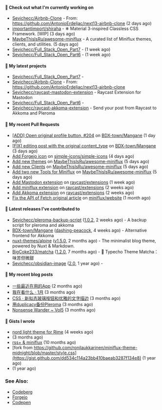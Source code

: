 


#### 👷 Check out what I'm currently working on

- [Sevichecc/Airbnb-Clone](https://github.com/Sevichecc/Airbnb-Clone) - From: https://github.com/AntonioErdeljac/next13-airbnb-clone (2 days ago)
- [importantimport/shiraha](https://github.com/importantimport/shiraha) - ❄ Material 3-inspired Classless CSS Framework. [WIP] (3 days ago)
- [MaybeThisIsRu/awesome-miniflux](https://github.com/MaybeThisIsRu/awesome-miniflux) - A curated list of Miniflux themes, clients, and utilities. (5 days ago)
- [Sevichecc/Full_Stack_Open_Part7](https://github.com/Sevichecc/Full_Stack_Open_Part7) -  (1 week ago)
- [Sevichecc/Full_Stack_Open_Part6](https://github.com/Sevichecc/Full_Stack_Open_Part6) -  (1 week ago)

#### 🌱 My latest projects

- [Sevichecc/Full_Stack_Open_Part7](https://github.com/Sevichecc/Full_Stack_Open_Part7) - 
- [Sevichecc/Airbnb-Clone](https://github.com/Sevichecc/Airbnb-Clone) - From: https://github.com/AntonioErdeljac/next13-airbnb-clone
- [Sevichecc/raycast-mastodon-extension](https://github.com/Sevichecc/raycast-mastodon-extension) - Raycast Extension for Mastodon
- [Sevichecc/Full_Stack_Open_Part6](https://github.com/Sevichecc/Full_Stack_Open_Part6) - 
- [Sevichecc/raycast-akkoma-extension](https://github.com/Sevichecc/raycast-akkoma-extension) - Send your post from Raycast to Akkoma and Pleroma

#### 🔨 My recent Pull Requests

- [[ADD] Open original profile button, #204](https://github.com/BDX-town/Mangane/pull/207) on [BDX-town/Mangane](https://github.com/BDX-town/Mangane) (1 day ago)
- [[FIX] editing post with the original content_type](https://github.com/BDX-town/Mangane/pull/205) on [BDX-town/Mangane](https://github.com/BDX-town/Mangane) (3 days ago)
- [Add Forgejo icon](https://github.com/simple-icons/simple-icons/pull/8602) on [simple-icons/simple-icons](https://github.com/simple-icons/simple-icons) (4 days ago)
- [Add new themes](https://github.com/MaybeThisIsRu/awesome-miniflux/pull/3) on [MaybeThisIsRu/awesome-miniflux](https://github.com/MaybeThisIsRu/awesome-miniflux) (5 days ago)
- [Add new Clients](https://github.com/MaybeThisIsRu/awesome-miniflux/pull/2) on [MaybeThisIsRu/awesome-miniflux](https://github.com/MaybeThisIsRu/awesome-miniflux) (5 days ago)
- [Add two new Tools for Miniflux](https://github.com/MaybeThisIsRu/awesome-miniflux/pull/1) on [MaybeThisIsRu/awesome-miniflux](https://github.com/MaybeThisIsRu/awesome-miniflux) (5 days ago)
- [Add Mastodon extension](https://github.com/raycast/extensions/pull/6156) on [raycast/extensions](https://github.com/raycast/extensions) (1 week ago)
- [Add miniflux extension](https://github.com/raycast/extensions/pull/6090) on [raycast/extensions](https://github.com/raycast/extensions) (2 weeks ago)
- [Add Akkoma extension](https://github.com/raycast/extensions/pull/5978) on [raycast/extensions](https://github.com/raycast/extensions) (2 weeks ago)
- [Fix the API of Fetch original article](https://github.com/miniflux/website/pull/53) on [miniflux/website](https://github.com/miniflux/website) (1 month ago)

#### 🔭 Latest releases I've contributed to

- [Sevichecc/pleroma-backup-script](https://github.com/Sevichecc/pleroma-backup-script) ([1.0.2](https://github.com/Sevichecc/pleroma-backup-script/releases/tag/1.0.2), 2 weeks ago) - A backup script for pleroma and akkoma
- [BDX-town/Mangane](https://github.com/BDX-town/Mangane) ([dashing-peacock](https://github.com/BDX-town/Mangane/releases/tag/dashing-peacock), 4 weeks ago) - Alternative frontend for Akkoma
- [nuxt-themes/alpine](https://github.com/nuxt-themes/alpine) ([v1.5.0](https://github.com/nuxt-themes/alpine/releases/tag/v1.5.0), 2 months ago) - The minimalist blog theme, powered by Nuxt &amp; Markdown.
- [BigCoke233/matcha](https://github.com/BigCoke233/matcha) ([1.2.0](https://github.com/BigCoke233/matcha/releases/tag/1.2.0), 7 months ago) - 🍵 Typecho Theme Matcha：味苦但微甜
- [Sevichecc/obsidian-image](https://github.com/Sevichecc/obsidian-image) ([2.0](https://github.com/Sevichecc/obsidian-image/releases/tag/2.0), 1 year ago) - 

#### 📜 My recent blog posts

- [一些最近在用的App](https://seviche.cc/2023-02-15-tools) (2 months ago)
- [我在看什么 · 1月](https://seviche.cc/2023-02-03-reading-1) (3 months ago)
- [CSS · 新拟态玻璃按钮和优雅的文字描边](https://seviche.cc/2023-01-29-css-tricks) (3 months ago)
- [用duplicacy备份Pleroma](https://seviche.cc/2023-01-22-backup) (3 months ago)
- [Nonsense Wander ~ Vol5](https://seviche.cc/2023-01-13-vol5) (3 months ago)

#### 📓 Gists I wrote

- [nord light theme for Rime](https://gist.github.com/ae49279fbc12b633697e05fd832559e9) (4 weeks ago)
- [](https://gist.github.com/8bb1c560d5ac7bf3d73176a6e059e7fb) (3 months ago)
- [rss&#43; &amp; miniflux](https://gist.github.com/f5608c4ad52e71d98f6fcf74110369df) (10 months ago)
- [fork from https://github.com/ronilaukkarinen/miniflux-theme-midnight/blob/master/style.css](https://gist.github.com/dd534c114a23bb410baeab3287f134e8) (1 year ago)
- [](https://gist.github.com/6fe4eeed295c832111fd7fbedc58cc05) (1 year ago)

### See Also:
- [Codeberg](https://codeberg.org/Sevichecc)
- [Forgejo](https://git.kongwoo.icu/seviche)
- [Codepen](https://codepen.io/sevichee)
